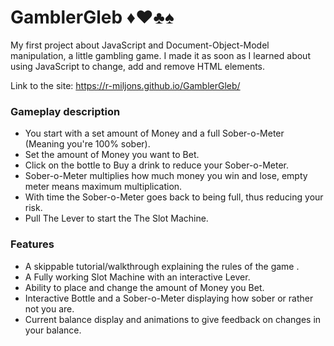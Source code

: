 # GamblerGleb ♦♥♣♠

My first project about JavaScript and Document-Object-Model manipulation, a little gambling game. I made it as soon as I learned about using JavaScript to change, add and remove HTML elements.

Link to the site: https://r-miljons.github.io/GamblerGleb/

### Gameplay description
 * You start with a set amount of Money and a full Sober-o-Meter (Meaning you're 100% sober).
 * Set the amount of Money you want to Bet.
 * Click on the bottle to Buy a drink to reduce your Sober-o-Meter. 
 * Sober-o-Meter multiplies how much money you win and lose, empty meter means maximum multiplication. 
 * With time the Sober-o-Meter goes back to being full, thus reducing your risk. 
 * Pull The Lever to start the The Slot Machine.

### Features
* A skippable tutorial/walkthrough explaining the rules of the game .
* A Fully working Slot Machine with an interactive Lever.
* Ability to place and change the amount of Money you Bet.
* Interactive Bottle and a Sober-o-Meter displaying how sober or rather not you are.
* Current balance display and animations to give feedback on changes in your balance.
